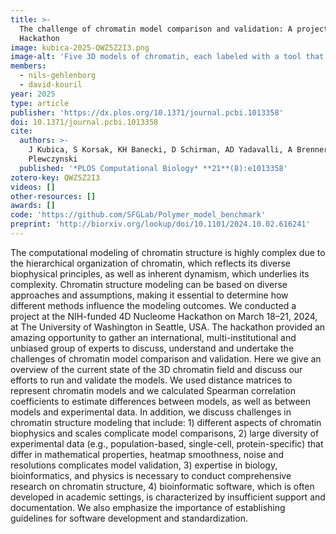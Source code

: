 ```yaml
---
title: >-
  The challenge of chromatin model comparison and validation: A project from the first international 4D Nucleome
  Hackathon
image: kubica-2025-QWZ5Z2I3.png
image-alt: 'Five 3D models of chromatin, each labeled with a tool that generated it. Each model is distinctly different.'
members:
  - nils-gehlenborg
  - david-kouril
year: 2025
type: article
publisher: 'https://dx.plos.org/10.1371/journal.pcbi.1013358'
doi: 10.1371/journal.pcbi.1013358
cite:
  authors: >-
    J Kubica, S Korsak, KH Banecki, D Schirman, AD Yadavalli, A Brenner Clerkin, D Kouřil, M Kadlof, B Busby, D
    Plewczynski
  published: '*PLOS Computational Biology* **21**(8):e1013358'
zotero-key: QWZ5Z2I3
videos: []
other-resources: []
awards: []
code: 'https://github.com/SFGLab/Polymer_model_benchmark'
preprint: 'http://biorxiv.org/lookup/doi/10.1101/2024.10.02.616241'
---
```

The computational modeling of chromatin structure is highly complex due to the hierarchical organization of chromatin, which reflects its diverse biophysical principles, as well as inherent dynamism, which underlies its complexity. Chromatin structure modeling can be based on diverse approaches and assumptions, making it essential to determine how different methods influence the modeling outcomes. We conducted a project at the NIH-funded 4D Nucleome Hackathon on March 18–21, 2024, at The University of Washington in Seattle, USA. The hackathon provided an amazing opportunity to gather an international, multi-institutional and unbiased group of experts to discuss, understand and undertake the challenges of chromatin model comparison and validation. Here we give an overview of the current state of the 3D chromatin field and discuss our efforts to run and validate the models. We used distance matrices to represent chromatin models and we calculated Spearman correlation coefficients to estimate differences between models, as well as between models and experimental data. In addition, we discuss challenges in chromatin structure modeling that include: 1) different aspects of chromatin biophysics and scales complicate model comparisons, 2) large diversity of experimental data (e.g., population-based, single-cell, protein-specific) that differ in mathematical properties, heatmap smoothness, noise and resolutions complicates model validation, 3) expertise in biology, bioinformatics, and physics is necessary to conduct comprehensive research on chromatin structure, 4) bioinformatic software, which is often developed in academic settings, is characterized by insufficient support and documentation. We also emphasize the importance of establishing guidelines for software development and standardization.
